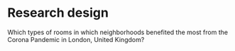 # Research design
Which types of rooms in which neighborhoods benefited the most from the Corona Pandemic in London, United Kingdom?
